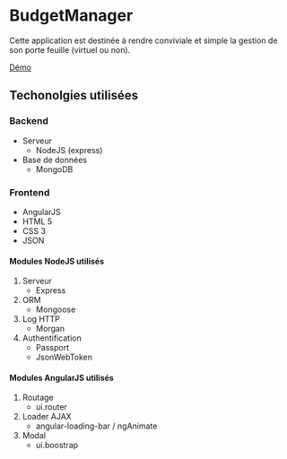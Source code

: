 # BudgetManager
Cette application est destinée à rendre conviviale et simple la gestion de son porte feuille (virtuel ou non).

[Démo](http://budgetmanager.mdesogus.com)
## Techonolgies utilisées
### Backend
- Serveur 
	- NodeJS (express)
- Base de données
	- MongoDB

### Frontend
- AngularJS
- HTML 5
- CSS 3
- JSON

#### Modules NodeJS utilisés
1. Serveur
	- Express
2. ORM
	- Mongoose
3. Log HTTP
	- Morgan
5. Authentification
	- Passport
	- JsonWebToken

#### Modules AngularJS utilisés
1. Routage
	- ui.router
2. Loader AJAX
	- angular-loading-bar / ngAnimate
3. Modal
	- ui.boostrap
